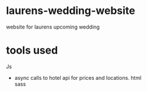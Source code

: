 # laurens-wedding-website
website for laurens upcoming wedding

# tools used
Js <br/>
- async calls to hotel api for prices and locations.
html <br/>
sass</br>


